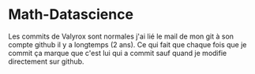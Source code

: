 # Math-Datascience
Les commits de Valyrox sont normales j'ai lié le mail de mon git à son compte github il y a longtemps (2 ans). Ce qui fait que chaque fois que je commit ça marque que c'est lui qui a commit sauf quand je modifie directement sur github.
